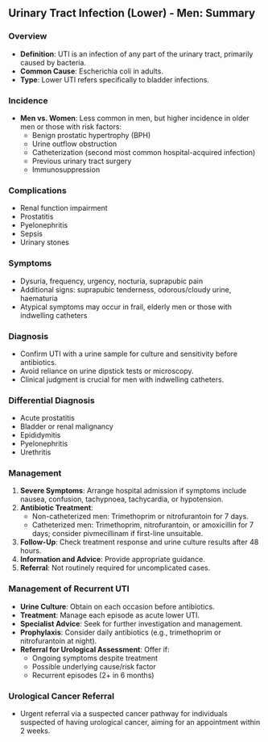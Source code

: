 ## Urinary Tract Infection (Lower) - Men: Summary

### Overview
- **Definition**: UTI is an infection of any part of the urinary tract, primarily caused by bacteria.
- **Common Cause**: Escherichia coli in adults.
- **Type**: Lower UTI refers specifically to bladder infections.

### Incidence
- **Men vs. Women**: Less common in men, but higher incidence in older men or those with risk factors:
  - Benign prostatic hypertrophy (BPH)
  - Urine outflow obstruction
  - Catheterization (second most common hospital-acquired infection)
  - Previous urinary tract surgery
  - Immunosuppression

### Complications
- Renal function impairment
- Prostatitis
- Pyelonephritis
- Sepsis
- Urinary stones

### Symptoms
- Dysuria, frequency, urgency, nocturia, suprapubic pain
- Additional signs: suprapubic tenderness, odorous/cloudy urine, haematuria
- Atypical symptoms may occur in frail, elderly men or those with indwelling catheters

### Diagnosis
- Confirm UTI with a urine sample for culture and sensitivity before antibiotics.
- Avoid reliance on urine dipstick tests or microscopy.
- Clinical judgment is crucial for men with indwelling catheters.

### Differential Diagnosis
- Acute prostatitis
- Bladder or renal malignancy
- Epididymitis
- Pyelonephritis
- Urethritis

### Management
1. **Severe Symptoms**: Arrange hospital admission if symptoms include nausea, confusion, tachypnoea, tachycardia, or hypotension.
2. **Antibiotic Treatment**:
   - Non-catheterized men: Trimethoprim or nitrofurantoin for 7 days.
   - Catheterized men: Trimethoprim, nitrofurantoin, or amoxicillin for 7 days; consider pivmecillinam if first-line unsuitable.
3. **Follow-Up**: Check treatment response and urine culture results after 48 hours.
4. **Information and Advice**: Provide appropriate guidance.
5. **Referral**: Not routinely required for uncomplicated cases.

### Management of Recurrent UTI
- **Urine Culture**: Obtain on each occasion before antibiotics.
- **Treatment**: Manage each episode as acute lower UTI.
- **Specialist Advice**: Seek for further investigation and management.
- **Prophylaxis**: Consider daily antibiotics (e.g., trimethoprim or nitrofurantoin at night).
- **Referral for Urological Assessment**: Offer if:
  - Ongoing symptoms despite treatment
  - Possible underlying cause/risk factor
  - Recurrent episodes (2+ in 6 months)

### Urological Cancer Referral
- Urgent referral via a suspected cancer pathway for individuals suspected of having urological cancer, aiming for an appointment within 2 weeks.